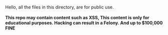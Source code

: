 Hello, all the files in this directory, are for public use.<br><br>
<b style='font-size:"5px"'>This repo may contain content such as XSS, This content is only for educational purposes. Hacking can result in a Felony. And up to $100,000 FINE</b>
